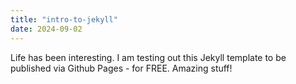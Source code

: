 ```yaml
---
title: "intro-to-jekyll"
date: 2024-09-02
---
```


Life has been interesting. I am testing out this Jekyll template to be published via Github Pages - for FREE. Amazing stuff!
